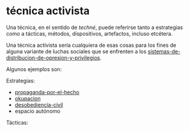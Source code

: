 # técnica activista

Una técnica, en el sentido de *techné*, puede referirse tanto a estrategias como a tácticas, métodos, dispositivos, artefactos, incluso etcétera.

Una técnica activista sería cualquiera de esas cosas para los fines de alguna variante de luchas sociales que se enfrenten a los [sistemas-de-distribucion-de-opresion-y-privilegios](sistemas-de-distribucion-de-opresion-y-privilegios.md).

Algunos ejemplos son:

Estrategias:

* [propaganda-por-el-hecho](propaganda-por-el-hecho.md)
* [okupacion](okupacion.md)
* [desobediencia-civil](desobediencia-civil.md)
* espacio autónomo

Tácticas:
